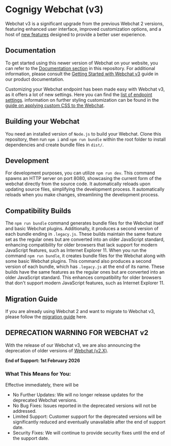 # Cognigy Webchat (v3)

Webchat v3 is a significant upgrade from the previous Webchat 2 versions, featuring enhanced user interface, improved customization options, and a host of [new features](https://docs.cognigy.com/webchat/v3/features/#webchat-3-key-features) designed to provide a better user experience.

## Documentation

To get started using this newer version of Webchat on your website, you can refer to the [Documentation section](./docs/README.md) in this repository. For additional information, please consult the [Getting Started with Webchat v3](https://docs.cognigy.com/webchat/getting-started/) guide in our product documentation.

Customizing your Webchat endpoint has been made easy with Webchat v3, as it offers a lot of new settings. Here you can find the [list of endpoint settings](./docs/embedding.md/#endpoint-settings). information on further styling customization can be found in the [guide on applying custom CSS to the Webchat](./docs/css-customization.md).

## Building your Webchat

You need an installed version of `Node.js` to build your Webchat. Clone this repository, then run `npm i` and `npm run bundle` within the root folder to install dependencies and create bundle files in `dist/`.

## Development

For development purposes, you can utilize `npm run dev`. This command spawns an HTTP server on port 8080, showcasing the current form of the webchat directly from the source code. It automatically reloads upon updating source files, simplifying the development process.
It automatically reloads when you make changes, streamlining the development process.

## Compatibility Builds

The `npm run bundle` command generates bundle files for the Webchat itself and basic Webchat plugins. Additionally, it produces a second version of each bundle ending in `.legacy.js`. These builds maintain the same feature set as the regular ones but are converted into an older JavaScript standard, enhancing compatibility for older browsers that lack support for modern JavaScript features, such as Internet Explorer 11. When you run the command `npm run bundle`, it creates bundle files for the Webchat along with some basic Webchat plugins. This command also produces a second version of each bundle, which has `.legacy.js` at the end of its name. These builds have the same features as the regular ones but are converted into an older JavaScript standard. This enhances compatibility for older browsers that don't support modern JavaScript features, such as Internet Explorer 11.

## Migration Guide

If you are already using Webchat 2 and want to migrate to Webchat v3, please follow the [migration guide](https://docs.cognigy.com/webchat/migration/) here.

## DEPRECATION WARNING FOR WEBCHAT v2

With the release of our Webchat v3, we are also announcing the deprecation of older versions of [Webchat (v2.X)](https://github.com/Cognigy/WebchatWidget).

**End of Support: 1st February 2026**

### What This Means for You:
Effective immediately, there will be
- No Further Updates: We will no longer release updates for the deprecated Webchat versions.
- No Bug Fixes: Issues reported in the deprecated versions will not be addressed.
- Limited Support: Customer support for the deprecated versions will be significantly reduced and eventually unavailable after the end of support date.
- Security Fixes: We will continue to provide security fixes until the end of the support date. 
